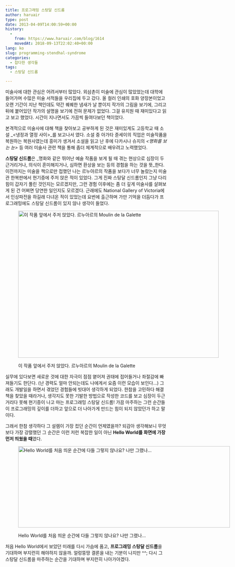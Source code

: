 ```yaml
---
title: 프로그래밍 스탕달 신드롬
author: haruair
type: post
date: 2013-04-09T14:00:59+00:00
history:
  - 
    from: https://www.haruair.com/blog/1614
    movedAt: 2018-09-13T22:02:40+00:00
lang: ko
slug: programming-stendhal-syndrome
categories:
  - 잡다한 생각들
tags:
  - 스탕달 신드롬

---
```

미술사에 대한 관심은 어려서부터 많았다. 외삼촌이 미술에 관심이 많았었는데 대학에 들어가며 수많은 미술 서적들을 우리집에 두고 갔다. 올 컬러 인쇄의 호화 양장본이었고 오랜 기간이 지난 책인데도 약간 퀘퀘한 냄새가 날 뿐이지 작가의 그림을 보기에, 그리고 뒤에 붙어있던 작가의 설명을 보기에 전혀 문제가 없었다. 그걸 유치원 때 재미있다고 읽고 보고 했었다. 시간이 지나면서도 가끔씩 들여다보던 책이었다.

본격적으로 미술사에 대해 책을 찾아보고 공부하게 된 것은 재미있게도 고등학교 때 소설 _<냉정과 열정 사이>_를 보고나서 였다. 소설 중 아가타 쥰세이의 직업은 미술작품을 복원하는 복원사였는데 흥미가 생겨서 소설을 읽고 난 후에 다카시나 슈지의 _<명화를 보는 눈>_ 등 여러 미술사 관련 책을 통해 좀더 체계적으로 배우려고 노력했었다.

**스탕달 신드롬**은 _명화와 같은 뛰어난 예술 작품을 보게 될 때 겪는 현상으로 심장이 두근거리거나, 의식이 혼미해지거나, 심하면 환상을 보는 등의 경험을 하는 것을 뜻_한다. 이전까지는 미술을 책으로만 접했던 나는 르누아르의 작품을 보다가 너무 놀랐는지 미술관 한복판에서 현기증에 주저 앉은 적이 있었다. 그게 진짜 스탕달 신드롬인지 그냥 다리 힘이 갑자기 풀린 것인지는 모르겠지만, 그런 경험 이후에는 좀 더 깊게 미술사를 살펴보게 된 건 어쩌면 당연한 일인지도 모르겠다. 근래에도 National Gallery of Victoria에서 인상파전을 하길래 다녀온 적이 있었는데 요번에 출근하며 가만 기억을 더듬다가 프로그래밍에도 스탕달 신드롬이 있지 않나 생각이 들었다.<figure id="attachment_1620" style="width: 625px" class="wp-caption aligncenter">

<img data-attachment-id="1620" data-permalink="https://edykim.com/blog/1614/renoir-moulin-galette" data-orig-file="https://edykim.com/wp-content/uploads/2013/04/renoir.moulin-galette.jpg?fit=1073%2C790&ssl=1" data-orig-size="1073,790" data-comments-opened="1" data-image-meta="{&quot;aperture&quot;:&quot;0&quot;,&quot;credit&quot;:&quot;&quot;,&quot;camera&quot;:&quot;&quot;,&quot;caption&quot;:&quot;&quot;,&quot;created_timestamp&quot;:&quot;0&quot;,&quot;copyright&quot;:&quot;&quot;,&quot;focal_length&quot;:&quot;0&quot;,&quot;iso&quot;:&quot;0&quot;,&quot;shutter_speed&quot;:&quot;0&quot;,&quot;title&quot;:&quot;&quot;}" data-image-title="renoir.moulin-galette" data-image-description="" data-medium-file="https://edykim.com/wp-content/uploads/2013/04/renoir.moulin-galette.jpg?fit=300%2C220&ssl=1" data-large-file="https://edykim.com/wp-content/uploads/2013/04/renoir.moulin-galette.jpg?fit=660%2C485&ssl=1" src="https://edykim.com/wp-content/uploads/2013/04/renoir.moulin-galette.jpg?resize=625%2C459" alt="이 작품 앞에서 주저 앉았다. 르누아르의 Moulin de la Galette" width="625" height="459" class="size-large wp-image-1620" srcset="https://edykim.com/wp-content/uploads/2013/04/renoir.moulin-galette.jpg?resize=1024%2C753&ssl=1 1024w, https://edykim.com/wp-content/uploads/2013/04/renoir.moulin-galette.jpg?resize=300%2C220&ssl=1 300w, https://edykim.com/wp-content/uploads/2013/04/renoir.moulin-galette.jpg?resize=624%2C459&ssl=1 624w, https://edykim.com/wp-content/uploads/2013/04/renoir.moulin-galette.jpg?w=1073&ssl=1 1073w" sizes="(max-width: 625px) 100vw, 625px" data-recalc-dims="1" /><figcaption class="wp-caption-text">이 작품 앞에서 주저 앉았다. 르누아르의 Moulin de la Galette</figcaption></figure> 

실무에 있다보면 새로운 것에 대한 자극이 점점 옅어져 권태에 접어들거나 좌절감에 빠져들기도 한단다. (난 경력도 얼마 안되는데도 나에게서 요즘 이런 모습이 보인다&#8230;) 그래도 개발일을 하면서 겪었던 경험들에 빗대어 생각하게 되었다. 한참을 고민하다 해결책을 찾았을 때라거나, 생각지도 못한 기발한 방법으로 작성한 코드를 보고 심장이 두근거리다 못해 현기증이 나고 마는 프로그래밍 스탕달 신드롬! 가끔 마주하는 그런 순간들이 프로그래밍의 깊이를 더하고 앞으로 더 나아가게 만드는 힘이 되지 않았던가 하고 말이다.

그래서 한참 생각하다 그 설렘이 가장 컸던 순간이 언제였을까? 되감아 생각해보니 무엇보다 가장 강렬했던 그 순간은 이런 저런 복잡한 일이 아닌 **Hello World를 화면에 가장 먼저 띄웠을 때**였다.<figure id="attachment_1622" style="width: 724px" class="wp-caption aligncenter">

<img data-attachment-id="1622" data-permalink="https://edykim.com/blog/1614/screen-shot-2013-04-09-at-11-59-10-pm" data-orig-file="https://edykim.com/wp-content/uploads/2013/04/Screen-Shot-2013-04-09-at-11.59.10-PM.png?fit=724%2C279&ssl=1" data-orig-size="724,279" data-comments-opened="1" data-image-meta="{&quot;aperture&quot;:&quot;0&quot;,&quot;credit&quot;:&quot;&quot;,&quot;camera&quot;:&quot;&quot;,&quot;caption&quot;:&quot;&quot;,&quot;created_timestamp&quot;:&quot;0&quot;,&quot;copyright&quot;:&quot;&quot;,&quot;focal_length&quot;:&quot;0&quot;,&quot;iso&quot;:&quot;0&quot;,&quot;shutter_speed&quot;:&quot;0&quot;,&quot;title&quot;:&quot;&quot;}" data-image-title="Hello World" data-image-description="" data-medium-file="https://edykim.com/wp-content/uploads/2013/04/Screen-Shot-2013-04-09-at-11.59.10-PM.png?fit=300%2C115&ssl=1" data-large-file="https://edykim.com/wp-content/uploads/2013/04/Screen-Shot-2013-04-09-at-11.59.10-PM.png?fit=660%2C254&ssl=1" src="https://edykim.com/wp-content/uploads/2013/04/Screen-Shot-2013-04-09-at-11.59.10-PM.png?resize=660%2C254" alt="Hello World를 처음 띄운 순간에 다들 그렇지 않나요? 나만 그랬나..." width="660" height="254" class="size-full wp-image-1622" srcset="https://edykim.com/wp-content/uploads/2013/04/Screen-Shot-2013-04-09-at-11.59.10-PM.png?w=724&ssl=1 724w, https://edykim.com/wp-content/uploads/2013/04/Screen-Shot-2013-04-09-at-11.59.10-PM.png?resize=300%2C115&ssl=1 300w, https://edykim.com/wp-content/uploads/2013/04/Screen-Shot-2013-04-09-at-11.59.10-PM.png?resize=624%2C240&ssl=1 624w" sizes="(max-width: 660px) 100vw, 660px" data-recalc-dims="1" /><figcaption class="wp-caption-text">Hello World를 처음 띄운 순간에 다들 그렇지 않나요? 나만 그랬나&#8230;</figcaption></figure> 

처음 Hello World에서 보았던 미래를 다시 가슴에 품고, **프로그래밍 스탕달 신드롬**을 기대하며 부지런히 해야하지 않을까. 얼렁뚱땅 결론을 내는 기분이 나지만 ^^; 다시 그 스탕달 신드롬을 마주하는 순간을 기대하며 부지런히 나아가야겠다.